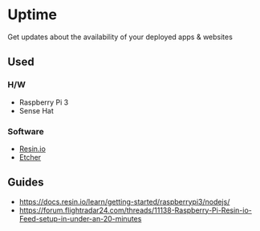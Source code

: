 # Uptime

Get updates about the availability of your deployed apps & websites

## Used
  ### H/W
  - Raspberry Pi 3
  - Sense Hat

  ### Software
  - [Resin.io](https://resin.io/)
  - [Etcher](https://etcher.io/)

## Guides
- https://docs.resin.io/learn/getting-started/raspberrypi3/nodejs/
- https://forum.flightradar24.com/threads/11138-Raspberry-Pi-Resin-io-Feed-setup-in-under-an-20-minutes
